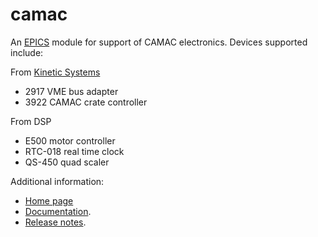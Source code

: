 camac
=====
An [EPICS](http://www.aps.anl.gov/epics/) 
module for support of CAMAC electronics. Devices supported include:

From [Kinetic Systems](http://www.kscorp.com)
* 2917 VME bus adapter
* 3922 CAMAC crate controller

From DSP
* E500 motor controller
* RTC-018 real time clock
* QS-450 quad scaler

Additional information:
* [Home page](http://cars.uchicago.edu/software/epics/camac.html)
* [Documentation](http://cars.uchicago.edu/software/epics/camac.html).
* [Release notes](http://cars.uchicago.edu/software/epics/camacReleaseNotes.html).
